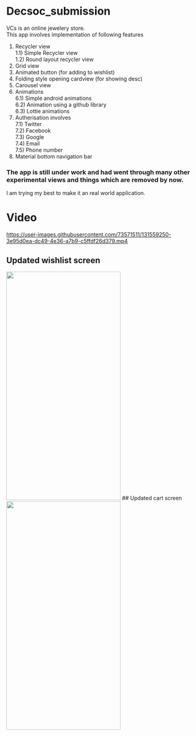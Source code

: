 # Decsoc_submission
VCs is an online jewelery store.
<br>This app involves implementation of following features</br>
1) Recycler view
<br>1.1) Simple Recycler view</br>
1.2) Round layout recycler view
2) Grid view
3) Animated button (for adding to wishlist)
4) Folding style opening cardview (for showing desc)
5) Carousel view
6) Animations
<br>6.1) Simple android animations</br>
6.2) Animation using a github library</br>
6.3) Lottie animations</br>
7) Autherisation involves
<br>7.1) Twitter</br>
7.2) Facebook</br>
7.3) Google</br>
7.4) Email</br>
7.5) Phone number</br>
8) Material bottom navigation bar
### The app is still under work and had went through many other experimental views and things which are removed by now.
I am trying my best to make it an real world application.
# Video

https://user-images.githubusercontent.com/73571511/131559250-3e95d0ea-dc49-4e36-a7b9-c5ffdf26d379.mp4

## Updated wishlist screen
<img src="https://user-images.githubusercontent.com/73571511/132095419-a00b431c-2f81-4254-8436-68cdba0e5ae0.jpeg" width="300" height="600">
## Updated cart screen
<img src="https://user-images.githubusercontent.com/73571511/132097272-5cdbaab4-3aad-478d-8ebc-9841043dfd0a.jpeg" width="300" height="600">
